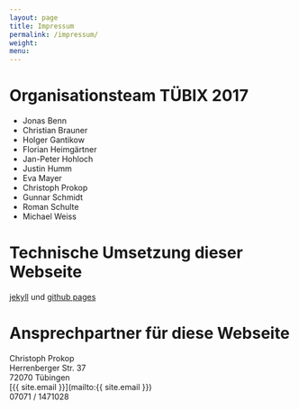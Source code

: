 ```yaml
---
layout: page
title: Impressum
permalink: /impressum/
weight:
menu:
---
```


# Organisationsteam T&Uuml;BIX 2017

* Jonas Benn
* Christian Brauner
* Holger Gantikow
* Florian Heimgärtner
* Jan-Peter Hohloch
* Justin Humm
* Eva Mayer
* Christoph Prokop
* Gunnar Schmidt
* Roman Schulte
* Michael Weiss

# Technische Umsetzung dieser Webseite
<a href="http://jekyllrb.com/" target="_blank">jekyll</a> und <a href="https://pages.github.com" target="_blank">github pages</a>

# Ansprechpartner für diese Webseite<br />
Christoph Prokop<br />
Herrenberger Str. 37<br />
72070 T&uuml;bingen<br />
[{{ site.email }}](mailto:{{ site.email }})<br />
07071 / 1471028<br />
